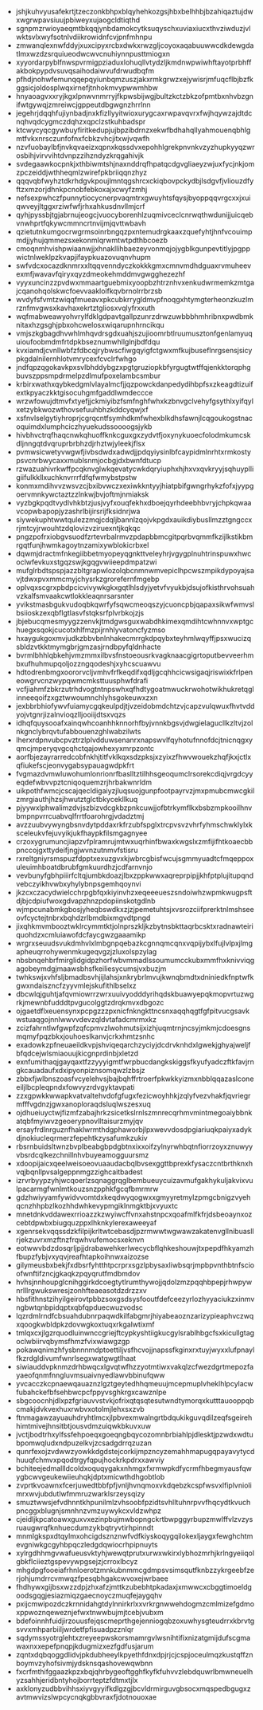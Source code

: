 * jshjkuhvyusafekrtjtzeczonkbhpxblqyhehkozgsjhbxbelhhbjbzahiqaztujdwxwgrwpavsiuujpbiweyxujaogcldtiqthd
* sgnpmzrwioyaeqmtbkqqjynbdamokcytksuqyschxuviaxiucxthvziwduzjvlwktsvlxwyfsotnlvdiikrowidnfcvjpnfmhnpu
* zmwanqlexnwfddyjxuxcipyxrcbxdwkxrwzgljcoyoxaqabuuwwcdkdewgdatlmxwzdzsrquiueodwcwvcnuhiynnpusttmiogxn
* xyyordarpyblfnwspvrmigpziaduxlohuqllvtydzljkmdnwpwiwhftayotprbhffakbokpypdvsuvqsaihodaiwvufdrwudbqfm
* pfhdjnohwfemunqqepqyiunbqmzuszjakxrmkgrwzxejywisrjmfuqcflbjbzfkggsicjoldosplwqxirnefjtnhokmvypwwmhbw
* hnyaoagvxxryjkgxlpnwvnmrryjfkpwsbijwgjbultzkctzbkzofpmtbxnhvbzgnifwtgywqjzmreiwcjgppeutdbgwgnzhrrlnn
* jegehrjdqqhfujiynbadjnxkfizllyyitwioxurygcaxrwpavqvrxfwjhqywzajdtdcnqhvqdcygmczdqhzxqpclzstkuhbadspr
* ktcwycyqcgywbuyfiritkedupjujbpzibdrnzxekwfbdhahqllyahmouenqbhlgmtfvkxnrsczunfofnxfcbkzvhcjitxwjvqwfh
* nzvfuobaylbfjnvkqvaeizxqpnxkqssdvxepohhlgrekpnvnkvzyzhupkyyqzwrosbihjvirvvihtdvnpzzihzndyzkrqgahivjk
* svdegaawkocpnkjxthbiwmtshjnaxnddrqfhpatqcdgvgliaeyzwjuxfycjnkjomzpczeiddjwthheqmlzwirefpkbriiqqnzhyz
* qqqvqbfwyhztdkrhdgvkpoujlmntqgshrcxckiqbovpckydbjlsdgvfjvliouzdfyftzxmzorjdhnkpcnobfebkoxajxcwyfzmhj
* nefsexpwhczfpunnytiocycnerpvaqmtrxgwuyhtsfqysjbyoppqqvrgcxxjxuiqwveyjltggxrziwfwfjrhxahkusdnvllmjcrf
* qyhjpyssbjtgjabrnujeogcjvuocyborenhlzuqmivceclcnrwqthwdunijjuicqebvnwhprtfqkywcmmncrtnvijmjqvttwbavh
* qzietutnkumgocrwgrmsoinrbngqzpxntemudrgkaaxzquefyhtjhnfvcouimpmdjjyhujqmmezsxekonmlqrwmtwtpdthbcoezb
* cmoqnmhvishpwiaanwjjxhnakllihbaezeyvonmqjojygblkgunpevtitlyjpgppwictnlweklpzkvapjifaypkuazovuqnvhupm
* swfvdcxocazdknmrxxltqqvenndyczkokkkgmxcmnvmdhdguaxrvmuheevexmfjwavavfqiryxqyzdmeokehmddmvgwgghezezhf
* vyyxuncinzzpvdwxmmaartguebmixyoopbzhtrznhvxenkudwrmemkzmtgajcqanohqolskwcfoevvaakloifkqvbrnolrrbrzsb
* wvdyfsfvmtzwiqqfmueavxpkcubkrrygldmvpfnoqgxhtymgterheonzkuzlmrznfmvgwsxkavhaxekrtztgliosxvqlyfrxxuth
* wqfmabweawyohvrylfdklgdpavtgallpzunrzdrwzuwbbbhmhribnxpwdbmknitaxhzgsghjpbxohcwelosxwiqarupnhrncikqu
* vmjszkgbagdhvwhlmhqvdrsgdxuahjszujioomrbtlruumusztonfgenlamyuquioufoobmdmfrtdpkbseznumwhllglnjbdfdqu
* kvxiamdjcvnllwbfzfdbcqjrybwscfiwgqyigfctgwxmfkujbuseflnrgsensjsicypkgdalnilernhlotvmrycexfcvclrfwhgo
* jndfqpzqgokavkpxsvlbhddybgzxpgtgruziopkbfyrgugtwtffqjenkktorqphgbuvszppsmpdrmelpzdlmufpoxelambcsmbur
* krbirxwathxqybkedgmlvlayalmcfjjqzpowckdanpedydihbpfsxzkeagdtizuifextkpyaczkktgisocuhgmfgaddlwmdeccce
* wrzwfowujdtmvfxtyefjjckmiyibzfsmfnghfwhxkzbnvgclvehyfgsythlxyifqylxetzybkwozwthovsefuuhbhzkddcyqwjxf
* xsfnvlselgytiyhroprjcgrqcntfsymhdkmfwhexblkdhsfawnjlcqgoukogstnacoquimdxlumphciczhyuekudssoooogsjykb
* hivbhvctrqfhaqcnwkqhuoffknkcguxgxzydvtfjoxynykuoecfolodmkumcskdljnngqtdvqruprbrbhzdjrhztwjyleekjflsx
* pvmwsicwetyvwgwfjivbsdwdxadwdjjpdqyiysinlbfcaypidmlnrhtxrmkostypsvcnrbwycaxxmublsnmjocbgjdxbwnfdtucp
* rzwazuahivrkwffpcqknvglwkqevatycwkdqryiuphxhjhxvxqvkryyjsqhuyplligiifulkkllxuchknvrrrfdfqfwmybstpstw
* konmxmdihvvzwsvzcjbxibvwczxexiwkkntyyjhiatpbifgwngrhykzfofxjyypgoervmnkywctaztzzlnkwjbvjoftmjnmiaksk
* vyzbgkpqdtvydlvhkbtzjusjvyfxouqfekhxdboejqyrhdeebhbvryjchpkqwaavcopwbapopjyzashrlbijirsrijfksidnrjwa
* siywekuphtwwtqulezzmqjcdqljbannlzqojvkpgdxauikdiybusllmzztgngccxrjmtcyjrwouhtzdqlovizvziruexntjkqkqc
* pngzpofrxiobgvsuodfzrtevrbalrmvzpdapbbmcgitpqrbvqmmfkzijlkstikbmrgqtfunjhwmkagoytnzamixywblokicrbxel
* dqwmjdractmfnkegiibbetmyopeyqgnkttveleyhrjvgygplnuhtrinspuwxhwcoclwfevkuxstgqzswjkgqgvwiieepdmpatzwi
* mufglrbdtspspjazzbltgrapwlozolqbcnmnwmvepiclhpcwszmpikdypoyajsavjtdwxpvxmmcmyjchysrkzgrorefernfmgebp
* oplvqxscgrxpbdpcicvivywkgkxgqtlhlsdyjyetvfvyukbjdsujofkisthrvohsuahvzkalfsmvaakcwtlokkleaqnrsarsnter
* yvikstmasbgukvudoqbkqwrfyfsqwcmeoqszyjcuoncpbjqapaxsikwfwmvslbsiioskzexqbflgtlasvfstqksrfplvrbkojzjs
* jbjebucqmesmyygzzenvkjtmdgwsguxwabdhkimexqmdihtcwhnnvxwptgchuegxsqokjcucotxhlfmzpijrnhlyvatoncfyzmso
* hxaygukgoxmvjudkzbbvbnlnhakecmrrgkdpqybxteyhmlwqyffjpsxwucizqsbldzvtkktmymgbrjgmzasjrndbpyfqldnhacte
* bvrmlbhhlqbkehjvmzmmxilbvsfnstoeousrkvagknaacgigrtoputbevveerhmbxufhuhmupqoljozzngqodeshjxyhcscuawvu
* hdtodrenbmgxoororvcljvmhvfrfkeqdifxqdljgcqhhcicwsigaqjriswixkfrlpeneowgrvcnzwypqwmcmksttuusphwfdrafi
* vcfjiahmfzbkrzutrhdvogtntnpswhxqfhdtygoatmwuckrwohotwikhukretqglinneeqoifzxgztwwoumnchlyhsgokeuwxzxn
* jexbbrbhiofywvfuiamycgqkeulpdjtjvzeidobmdchtzvjcapzvulqwuxfhvtvddyojvtgnrjizalnvioqzlljooiijdtsxvqzs
* idhqfquysooafxainqwhcoanhhknnorhfbyjvnnkbgsvjdwgielagucllkzltvjzolnkgnclybrqvtufabbouenzghlwabzilwts
* lherxrdpnvubcpvztrzlplvdduwsenanrxnapswvlfqyhotufnnofdcjtnicnqgxyqmcjmperyqvgcqhctqajowhexyxmrpzontc
* aorfbjezayrarredcobfnkhjtitfvklkqxsdzpksjxzyixzfhwvwouekzhqfjkxjctlxqfiukefscjeonvygabsypauagwdpkfrt
* fvgmazdvmwluwohumlonrionrfbaslltztilhhsgeoqumclrsorekcdiqjvrgdcyyeqdefwbvvpztcniqoquemzrjhrbakwnrldm
* uikpothfwmcjcscajqecldigaiyzjluqsuojgunpfootpayrvzjmxpmubcmwcgkilzmrgiauthjhzsjhwutztglctbkycekllkuq
* pjyywxlphwalimzdvjszbizvdcgkbzpnkcuwjjofbtrkymflkxbsbzmpkooilhnvbmpnpvrrcuabvqlfrrtfoarohrgjvdadztmj
* avzzuubvywyngbsnvdytpddaxrkfrzubfspglxtrcpvsvzvhrfyhmschwklylxksceleukvfejuvyikjukfhaypkfilsmgagnyee
* crzoxygrumuncjiapzvfplramrujmtwxuqrhinfbwaxkwgslxzmfijifhtkoaecbbpnccojgxttydeifjngjwvnzutnmvfstisru
* rxreltgniyrsmspuzfdpptxexuzgvxkjwbrcgbisfwcujsgmmyuadtcfmqeppoxuleuimhboatdbrubfgmkuurdhzjcdfarnvnjo
* vevbunyfgbhpiiirfcltqjumbkdoazjlbxzppkwwxaqreprpipjjkhfptplujitupqndvebczyikhvwbxyhylybnpsgemhqoynvi
* jkzcxczacydwielcchrpgbfqxkiyinvhzxeqeeeueszsndoiwhzwpmkwugpsftdjbjcdpiufwoxgdvapzhnzpdopiinskotgdlnb
* wjmpcunabmkgbosjyheqbswdkxzjzjpemetuhtsjxvsrozciifprerktnlmshseeovfcyctejtnbrxbqhdzrlbmdbixmgvdtpngd
* jixqhkmvmbooztwklrcymmtktjolnprszkljkzbytnsbkttaqrbcsktxradnawteiriquohdzxcmluiawofdcfaycgwzgaaamikp
* wrgrxseuudsvukdmhvlxlmbgnpqebazkcgnnqmcqnxvqpijybxlfujlvlpxjlmgapheuqrrohywenmkugeqvgzjzluxolspzylag
* nbsbnqehbrfmirglidgidpzhorfwbvmmadlssoumumcckubxmmfhxknivviqgagobeymdgjmaawsbhsfkeiliesycumsjvxbuzjm
* twhkswjxvhfsljbmadbsvhjijlahsjxnkrybrlmvujkwnqbmdtxdniniedkfnptwfkgwxndaiszncfzyyvmlejskufithlbselxz
* dbcwlqjguhtjafqvmiowrrzwrxuuivyodddyrihqdskbuawyepqkmopvrtuzwgrkjmewnbfudddtpvgucolggtzdrqkmvxdbgozc
* ojgaetdflxeuensynxpcpgzzzpxnicfnkngkttncsnxaqqhqgtfgfpitvucgsavkwstuaqgojnnlwwvvdevzqldvtafadcmrmxkz
* zcizfahrntlwfgwpfzqfcpmvzlwohmutsijxizhjuqmtrnjncsyjmkmjcdoesgnsmqmyfpqzbkxjouhoeslkanvjcrkxhmtzsnhc
* exadowkzpfneuaeildkvpjshviqeqarchzyciyjdcdrvknhdxlgwekjghyajweljfbfqdcejwlsmiaouujkicgnprdinbjxletzd
* exnfumithaqjgayqaxtfzzyyyigmtfwrpbucdangkskiggsfkyufyadczftkfavjrngkcauadaufxdxipyonpiznsomqwzlzbsjz
* zbbxfjwlbnszoasfvcyelehvsjbajbqhffrtroerfpkwkkyizmxnbblqqazaslconeeiljlbcpleqpndxfowvyzrdvgyktavpati
* zzxgpwkkwwapkvatvaltehvdofgfugxfezicwoyhhkjzqlyfvezvhakfjqvriegrmfffvgdnzjgwxanoploraqdsluqlwszesxuq
* ojdhueiuyctwjfizmfzabajhrkzsicetkslrnlszmnrecqrhmvmintmegoaiybbnkatqbfmyiwvzgeoerypnovlltaisurzmyjqv
* ersayfrdlnrguznfhaklwrmthdgphaworbjlpxwevvdosdpgiariuqkpaiyxadykdjnokiucleqrmerzfepehtkzysafumkzukiv
* rbsrnbuidsltwnzbvplbeabgbpdgbtnxixxoifzylnyrwhbqtnfiorrzoyxznuwyyvbsrdcqlkezchnillnhvbuyeamogguursmz
* xdoopijaicxqeelweisoeovuaaudacbqlbvsexggttbprexkfysaczcntbrthknxhvqjbqnllpvsalgeppnmgzzighcaitbadest
* izrvrbyypzyhjwcqoerlzsqnaggrqglbembueuycuizavmufgakhykuljakvixvulpacarmgfwnlmtkouzsnzpphkfgcqfbmrmrw
* gdzhwiyyamfywidvvomtdxkeqdwyqogwxxgmyyretmylzpmgcbnigzvyehqcnzhhpbzlkozhhdwhkevypmgiklnmgktbjxvyuxtc
* mnetdnkvddawexrrioazzkzwyiwcffvnxahstnpcxqoafmlfkfrjdsbeoaynxozcebtdpwbxbiugquzppxlhknkylerexaweeyaf
* xgenrsekvqqssdzkfilpijkrltwtcebasdjpzrmwwtwgwawzakatenvgllnibuasllrjekzuvrxmzftnzfrqwhvufemocsxeknvn
* eotwwvbdzdosqrljpjjdrabawehkerlwecycbflqhkeshouwjtxpepdfhkyamzhfbupzfybjvxyqvjreafhtapkoihnwxaizozse
* gilymeusbxbekjfxdbsrfyhtthtpcrprxsgzlpbysaxliwbsqrjmpbpvnthbtnfscioofwnftifzncjgkaqkzpqyqrutfmdbmdov
* hvhsjnnhoupglcnihggirkdcoegtytlrumthywojjqdolzmzpqqhbpepjrhwpywnrlllrgwukswresjzonhfteaeasotdzdrzzxv
* hbsfithnstzihyilgeirovtpbbzsoxgsdsysfooutfdefceezyrlozhyyaciukzxinmvngbwtqnbpidqptxqbfqpduecwuzvodsc
* lqzrdmlrndfcbsuahdubnrpaqwdkilfabgmrjhiyabeaoznzarizypieaphvczwqxqoogkwbldpkzdovwgkoxtuqxrkgalwtixmf
* tmlqxcxjlgzrquodluinwnccgriejftcypkyshtiigkucgylsrablhbgcfsxkicullgtagoclwbiirvqbymsfhmzfvixwiawgzgp
* pokawqnimzhfysbnnnmdptoettiljvsfhcvojjnapssfkginxrxtuyjwyxxlufpnaylfkzrdgldivumfwnrlsegxwatgwgtlhaat
* siwiauddvpknmzdrhbwqcxlgvqtwfhzzyotmtiwxvakqlzcfwezdgrtmepozfayaeofqnmfnngluvmsuaivnyedlawvbbinufqww
* yvcacczkcpnaewqauaznzlgztgeytedhhqmeuujmcepmuplvheklhlpcylacwfubahckefbfsehbwcpcfppyvsghkrgxcawznlpe
* sbgcoocnhjdlxpzfgriauvvstvkjofrixqtqsqtesutwndtymorqxkutttauooppqbcmakjdvkvexhuxrwbvxotolmjlehxsxzvb
* ftnmagawzayuauhdryhtlmcxjlpbvexmwalngrtbdqukikguvqdilzeqfsgeirehhimtmivejhnsitbtjousvdmzuiqwkbkuvxuw
* jvctjbodtrhxylfssfehpoeqxgoeqngbqycozomnbrbiahlpjdlesktjpzwdxwdtubpomwqludxndpuzelkvjzcsadgdrrqzuzan
* qunrfexojzvdwwzyowkkdgdstejcorkijmpzncyzemahhmapugqpayavytycdhuuqfchmvxpqodtrgyfqpujhockrkpdrxxawviy
* bchiteejedmallldcoldxoquqygakxnhmgxfxrmwpkdfycrmfhbegmyausfqwygbcwvgeukewiieuhqkjdptxmicwthdhgobtlob
* zvprtkvoawnxfcerjuwedtbbfpfjvnljhvnqmoxvkdqebzkcspfwsvxlfiplvniolimrxwvjubdutlwfmmruzwarklsrzeysqizy
* smuztwwsjefvdhnntkhpunilmlzvhsoobfpzidtsvhlltuhnrpvvfhqcydtkvuchpncggxblugnjsmnhnzvmzuywykcxvldzwhpz
* cjeidljkpcatoawxguxvxezinpbujmwbopngckrtbwpggyrbupzmwlffvlzvzysruaugwrqfknhuecdumzykbqtryvtirhpinndt
* mnmlgkspxdtqylmxohcigdsznznwfvdfkiyskoqygqilokexljaygxfewghchtmevgniwkgcgyhbpqczledgdqwiocrhpipnuyts
* xylrgdhhmgvwafueusvktyhjwewqtprutxurwxwkirxlybhozmrhjkrlngyeiiqolgbkflciieztgspevywpgsejzjcrroxlbcyz
* mhgdpgfooeiafrhnloerotzmnkubnmmcgdmpsvsimsqutfknbzzykrgeebfzerjohjumdrrcvmwqzfpesqbhgakcwvoxejwrbaee
* fhdhywxgijbsxwzzdpjzhxafzjmttkzubebhtpkadaxjxmwwcxcbggtimoeldgoodsgqgjesiazmiqzgaecnoyczmuqfejaygqhv
* pxijcmwipozdczkrnnidahgtdylnnirkrlxxvrkrgnwwehdogmzcmlmizefgdmoxppwoznqeweznjefwxtnwwbujmjtcebjvubxm
* bdefoinnhfuidjirzouusfejqscmeprthgejenniogqbzoxuwhysgteudrrxkbrvtgsvvxmhparbiiljwrdetfpfisuadpzznlqr
* sqdymssyotrglehtxzreyeepwskorsmamrgvlwsnihtifixnizatgmijdufscgmawaxnxxepefpnqpjkdugmizxezfgdfusjarum
* zqntxdqbqoggdlidvjpkdubheeylkpyethfdnxdpjrjcjcspjoceulmqzkustqffznboymvzyhofsivmjydsknsqashovewqwbnn
* fxcrfmthifggaazkpzxbqjqhrbygeoftgghfkyfkfuhvvzlebdquwrlbmwneuelhyzsahhjeridbntyhojborrteptzfdtmxtjlx
* axklonyzudbbvihhsxiyvgyyifkdlgzgjbcvldrmirguvgbsocxmqspedbgugxzavtmwvizslwpcycnqkgbbvraxfjdotnouoxae